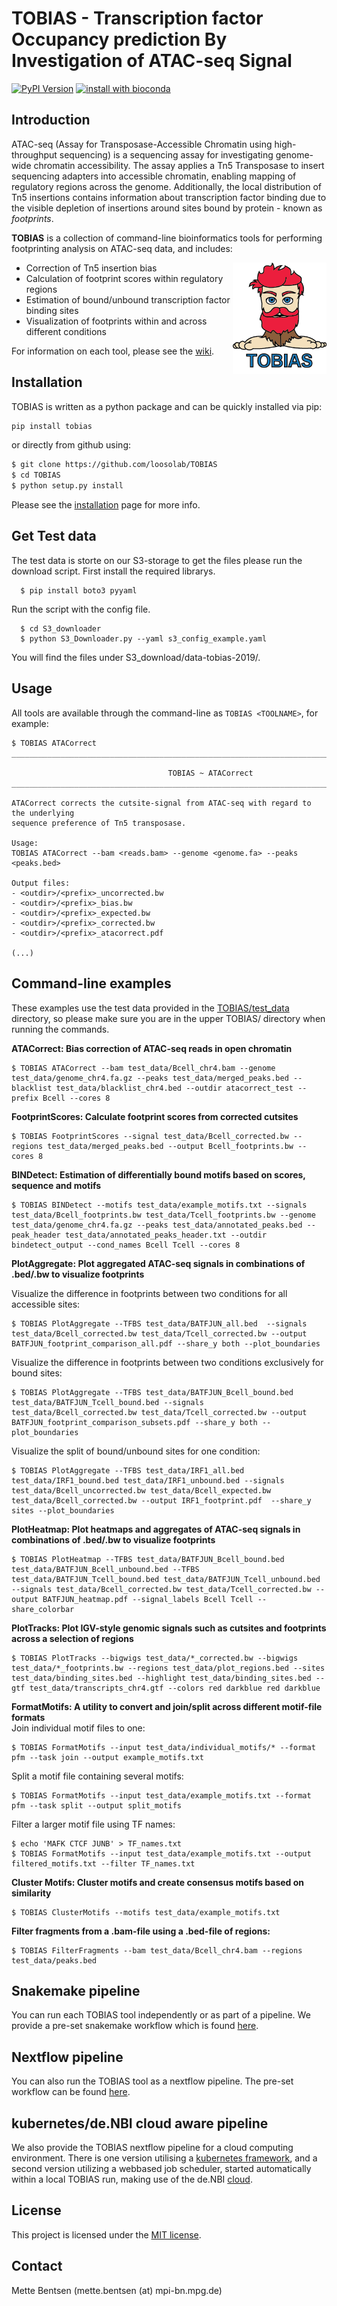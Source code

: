 TOBIAS - Transcription factor Occupancy prediction By Investigation of ATAC-seq Signal 
=======================================

[![PyPI Version](https://img.shields.io/pypi/v/tobias.svg?style=plastic)](https://pypi.org/project/tobias/)
[![install with bioconda](https://img.shields.io/badge/install%20with-bioconda-brightgreen.svg?style=flat)](http://bioconda.github.io/recipes/tobias/README.html)

Introduction 
------------

ATAC-seq (Assay for Transposase-Accessible Chromatin using high-throughput sequencing) is a sequencing assay for investigating genome-wide chromatin accessibility. The assay applies a Tn5 Transposase to insert sequencing adapters into accessible chromatin, enabling mapping of regulatory regions across the genome. Additionally, the local distribution of Tn5 insertions contains information about transcription factor binding due to the visible depletion of insertions around sites bound by protein - known as _footprints_. 

**TOBIAS** is a collection of command-line bioinformatics tools for performing footprinting analysis on ATAC-seq data, and includes:

<img align="right" width=150 src="/figures/tobias.png">

- Correction of Tn5 insertion bias
- Calculation of footprint scores within regulatory regions
- Estimation of bound/unbound transcription factor binding sites
- Visualization of footprints within and across different conditions

For information on each tool, please see the [wiki](https://github.com/loosolab/TOBIAS/wiki/).

Installation
------------
TOBIAS is written as a python package and can be quickly installed via pip:
```bash
pip install tobias
```

or directly from github using:
```bash
$ git clone https://github.com/loosolab/TOBIAS
$ cd TOBIAS
$ python setup.py install
```
Please see the [installation](https://github.com/loosolab/TOBIAS/wiki/installation) page for more info.

Get Test data
------------
The test data is storte on our S3-storage to get the files please run the download script. 
First install the required librarys.

```
  $ pip install boto3 pyyaml
```

Run the script with the config file.

```
  $ cd S3_downloader
  $ python S3_Downloader.py --yaml s3_config_example.yaml
```

You will find the files under S3_download/data-tobias-2019/.

Usage
------------
All tools are available through the command-line as ```TOBIAS <TOOLNAME>```, for example:
``` 
$ TOBIAS ATACorrect
__________________________________________________________________________________________

                                   TOBIAS ~ ATACorrect
__________________________________________________________________________________________

ATACorrect corrects the cutsite-signal from ATAC-seq with regard to the underlying
sequence preference of Tn5 transposase.

Usage:
TOBIAS ATACorrect --bam <reads.bam> --genome <genome.fa> --peaks <peaks.bed>

Output files:
- <outdir>/<prefix>_uncorrected.bw
- <outdir>/<prefix>_bias.bw
- <outdir>/<prefix>_expected.bw
- <outdir>/<prefix>_corrected.bw
- <outdir>/<prefix>_atacorrect.pdf

(...)
```

Command-line examples
-------------

These examples use the test data provided in the [TOBIAS/test_data](https://github.com/loosolab/TOBIAS/tree/master/test_data) directory, so please make sure you are in the upper TOBIAS/ directory when running the commands.

**ATACorrect: Bias correction of ATAC-seq reads in open chromatin**     
```
$ TOBIAS ATACorrect --bam test_data/Bcell_chr4.bam --genome test_data/genome_chr4.fa.gz --peaks test_data/merged_peaks.bed --blacklist test_data/blacklist_chr4.bed --outdir atacorrect_test --prefix Bcell --cores 8
```

**FootprintScores: Calculate footprint scores from corrected cutsites**
```
$ TOBIAS FootprintScores --signal test_data/Bcell_corrected.bw --regions test_data/merged_peaks.bed --output Bcell_footprints.bw --cores 8
```

**BINDetect: Estimation of differentially bound motifs based on scores, sequence and motifs**   
```
$ TOBIAS BINDetect --motifs test_data/example_motifs.txt --signals test_data/Bcell_footprints.bw test_data/Tcell_footprints.bw --genome test_data/genome_chr4.fa.gz --peaks test_data/annotated_peaks.bed --peak_header test_data/annotated_peaks_header.txt --outdir bindetect_output --cond_names Bcell Tcell --cores 8
```

**PlotAggregate: Plot aggregated ATAC-seq signals in combinations of .bed/.bw to visualize footprints**  

Visualize the difference in footprints between two conditions for all accessible sites:    
```
$ TOBIAS PlotAggregate --TFBS test_data/BATFJUN_all.bed  --signals test_data/Bcell_corrected.bw test_data/Tcell_corrected.bw --output BATFJUN_footprint_comparison_all.pdf --share_y both --plot_boundaries
```

Visualize the difference in footprints between two conditions exclusively for bound sites:   
```
$ TOBIAS PlotAggregate --TFBS test_data/BATFJUN_Bcell_bound.bed test_data/BATFJUN_Tcell_bound.bed --signals test_data/Bcell_corrected.bw test_data/Tcell_corrected.bw --output BATFJUN_footprint_comparison_subsets.pdf --share_y both --plot_boundaries
```

Visualize the split of bound/unbound sites for one condition:   
```
$ TOBIAS PlotAggregate --TFBS test_data/IRF1_all.bed test_data/IRF1_bound.bed test_data/IRF1_unbound.bed --signals test_data/Bcell_uncorrected.bw test_data/Bcell_expected.bw test_data/Bcell_corrected.bw --output IRF1_footprint.pdf  --share_y sites --plot_boundaries
```

**PlotHeatmap: Plot heatmaps and aggregates of ATAC-seq signals in combinations of .bed/.bw to visualize footprints**   
```
$ TOBIAS PlotHeatmap --TFBS test_data/BATFJUN_Bcell_bound.bed test_data/BATFJUN_Bcell_unbound.bed --TFBS test_data/BATFJUN_Tcell_bound.bed test_data/BATFJUN_Tcell_unbound.bed --signals test_data/Bcell_corrected.bw test_data/Tcell_corrected.bw --output BATFJUN_heatmap.pdf --signal_labels Bcell Tcell --share_colorbar
```

**PlotTracks: Plot IGV-style genomic signals such as cutsites and footprints across a selection of regions**
```
$ TOBIAS PlotTracks --bigwigs test_data/*_corrected.bw --bigwigs test_data/*_footprints.bw --regions test_data/plot_regions.bed --sites test_data/binding_sites.bed --highlight test_data/binding_sites.bed --gtf test_data/transcripts_chr4.gtf --colors red darkblue red darkblue
```

**FormatMotifs: A utility to convert and join/split across different motif-file formats**    
Join individual motif files to one:    
```
$ TOBIAS FormatMotifs --input test_data/individual_motifs/* --format pfm --task join --output example_motifs.txt
```

Split a motif file containing several motifs:  
```
$ TOBIAS FormatMotifs --input test_data/example_motifs.txt --format pfm --task split --output split_motifs
```

Filter a larger motif file using TF names:
```
$ echo 'MAFK CTCF JUNB' > TF_names.txt
$ TOBIAS FormatMotifs --input test_data/example_motifs.txt --output filtered_motifs.txt --filter TF_names.txt
```

**Cluster Motifs: Cluster motifs and create consensus motifs based on similarity**
```
$ TOBIAS ClusterMotifs --motifs test_data/example_motifs.txt
```

**Filter fragments from a .bam-file using a .bed-file of regions:**
```
$ TOBIAS FilterFragments --bam test_data/Bcell_chr4.bam --regions test_data/peaks.bed
```


Snakemake pipeline
------------

You can run each TOBIAS tool independently or as part of a pipeline. We provide a pre-set snakemake workflow which is found [here](https://github.molgen.mpg.de/loosolab/TOBIAS_snakemake).

Nextflow pipeline
------------

You can also run the TOBIAS tool as a nextflow pipeline. The pre-set workflow can be found [here](https://github.molgen.mpg.de/loosolab/TOBIAS-nextflow).

kubernetes/de.NBI cloud aware pipeline
------------

We also provide the TOBIAS nextflow pipeline for a cloud computing environment. There is one version utilising a [kubernetes framework](https://github.molgen.mpg.de/loosolab/TOBIAS-nextflow/tree/master/TOBIAS_over_S3), and a second version utilizing a webbased job scheduler, started automatically within a local TOBIAS run, making use of the de.NBI [cloud](https://github.molgen.mpg.de/loosolab/TOBIAS-nextflow/tree/master/TOBIAS_over_NGINX).



License
------------
This project is licensed under the [MIT license](LICENSE). 


Contact
------------
Mette Bentsen (mette.bentsen (at) mpi-bn.mpg.de)
